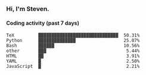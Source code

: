 ### Hi, I'm Steven.

#### Coding activity (past 7 days)
```
TeX         ▓▓▓▓▓▓▓▓▓▓▓▓▓▓▓▓▓▓▓▓▓▓▓▓▓▓▓▓▓▓  50.31%
Python      ▓▓▓▓▓▓▓▓▓▓▓▓▓▓                  25.07%
Bash        ▓▓▓▓▓▓                          10.56%
other       ▓▓▓                              5.44%
HTML        ▓▓                               3.91%
YAML        ▓                                2.50%
JavaScript  ▓                                2.21%
```
